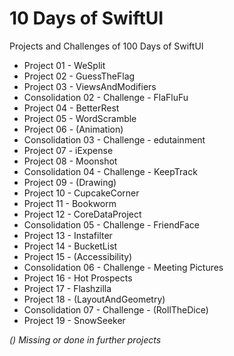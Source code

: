 # 10 Days of SwiftUI

Projects and Challenges of 100 Days of SwiftUI

* Project 01 - WeSplit
* Project 02 - GuessTheFlag
* Project 03 - ViewsAndModifiers
* Consolidation 02 - Challenge - FlaFluFu
* Project 04 - BetterRest
* Project 05 - WordScramble
* Project 06 - (Animation)
* Consolidation 03 - Challenge - edutainment
* Project 07 - iExpense
* Project 08 - Moonshot
* Consolidation 04 - Challenge - KeepTrack
* Project 09 - (Drawing)
* Project 10 - CupcakeCorner
* Project 11 - Bookworm
* Project 12 - CoreDataProject
* Consolidation 05 - Challenge - FriendFace
* Project 13 - Instafilter
* Project 14 - BucketList
* Project 15 - (Accessibility)
* Consolidation 06 - Challenge - Meeting Pictures
* Project 16 - Hot Prospects 
* Project 17 - Flashzilla
* Project 18 - (LayoutAndGeometry)
* Consolidation 07 - Challenge - (RollTheDice)
* Project 19 - SnowSeeker


*() Missing or done in further projects*
